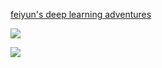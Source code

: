 





[feiyun's deep learning adventures](http://blog.feiyunamy.cn/)



![](https://avatars3.githubusercontent.com/u/20557563?v=4)

![](https://i.loli.net/2018/11/03/5bdd5671974e3.png)

